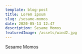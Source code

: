 ```yaml
---
template: blog-post
title: Lorem ipsum
slug: /sesame-momos
date: 2020-05-13 12:47
description: Sesame Momos
featuredImage: /assets/wind2.jpg
---
```


Sesame Momos
